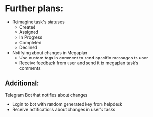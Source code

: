 # Further plans:
- Reimagine task's statuses
    - Created
    - Assigned
    - In Progress
    - Completed
    - Declined
- Notifying about changes in Megaplan
    - Use custom tags in comment to send specific messages to user
    - Receive feedback from user and send it to megaplan task's comments
## Additional:
Telegram Bot that notifies about changes
- Login to bot with random generated key from helpdesk
- Receive notifications about changes in user's tasks
